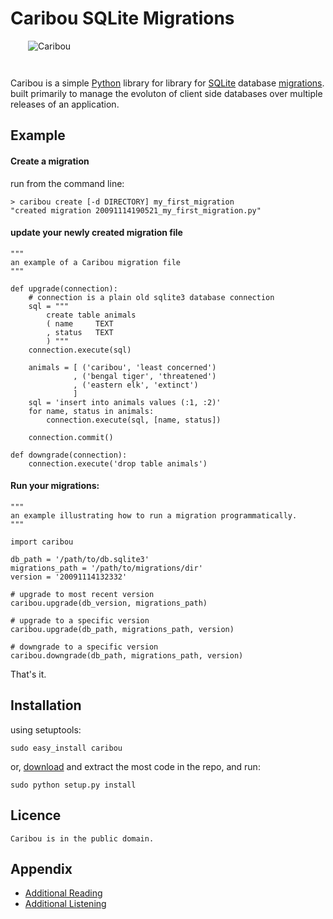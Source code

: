 Caribou SQLite Migrations
====================

<div style="left: right; padding: 0px 0px 2em 2em">
    <img src="http://imgur.com/DySrz.jpg" alt="Caribou" />
</div>

Caribou is a simple [Python][python] library for library for [SQLite][sqlite]
database [migrations][rails]. built primarily to manage the evoluton of client
side databases over multiple releases of an application.

  [rails]:http://guides.rubyonrails.org/migrations.html 
  [python]: http://python.org/
  [sqlite]: http://sqlite.ord

Example
-------

#### Create a migration

run from the command line:

    > caribou create [-d DIRECTORY] my_first_migration
    "created migration 20091114190521_my_first_migration.py"

#### update your newly created migration file 

    """
    an example of a Caribou migration file
    """
    
    def upgrade(connection):
        # connection is a plain old sqlite3 database connection
        sql = """
            create table animals
            ( name     TEXT
            , status   TEXT
            ) """
        connection.execute(sql)
        
        animals = [ ('caribou', 'least concerned')
                  , ('bengal tiger', 'threatened')
                  , ('eastern elk', 'extinct')
                  ]
        sql = 'insert into animals values (:1, :2)'
        for name, status in animals:
            connection.execute(sql, [name, status])
    
        connection.commit()
    
    def downgrade(connection):
        connection.execute('drop table animals')

#### Run your migrations:

    """
    an example illustrating how to run a migration programmatically.
    """
    
    import caribou
    
    db_path = '/path/to/db.sqlite3'
    migrations_path = '/path/to/migrations/dir'
    version = '20091114132332'
    
    # upgrade to most recent version
    caribou.upgrade(db_version, migrations_path)
    
    # upgrade to a specific version
    caribou.upgrade(db_path, migrations_path, version)
    
    # downgrade to a specific version
    caribou.downgrade(db_path, migrations_path, version)

That's it.

Installation
------------

using setuptools:

    sudo easy_install caribou

or, [download][download] and extract the most code in the repo, and
run:

    sudo python setup.py install

[download]:http://github.com/clutchski/caribou/archives/master

Licence
--------

    Caribou is in the public domain.

Appendix
--------

* [Additional Reading][migration]
* [Additional Listening][music]

[migration]: http://en.wikipedia.org/wiki/Caribou#Migration
[music]: http://www.myspace.com/cariboumanitoba


